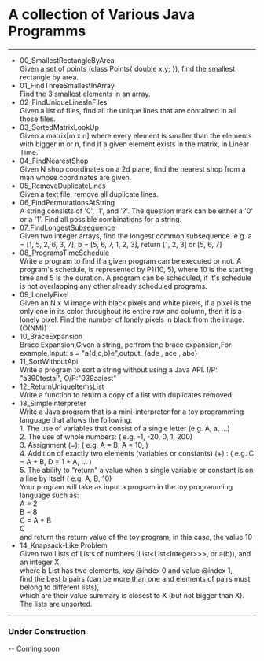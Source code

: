 # A collection of Various Java Programms
------------------
*	00_SmallestRectangleByArea
<br>Given a set of points (class Points{ double x,y; }), find the smallest rectangle by area.
*	01_FindThreeSmallestInArray
<br>Find the 3 smallest elements in an array.
*	02_FindUniqueLinesInFiles
<br>Given a list of files, find all the unique lines that
are contained in all those files.
*	03_SortedMatrixLookUp
<br>Given a matrix[m x n] where every element is smaller than the elements with bigger m or n,
find if a given element exists in the matrix, in Linear Time.
*	04_FindNearestShop
<br>Given N shop coordinates on a 2d plane, find the nearest shop from a man whose coordinates are given.
*	05_RemoveDuplicateLines
<br>Given a text file, remove all duplicate lines.
*	06_FindPermutationsAtString
<br>A string consists of '0', '1', and '?'. The question mark can be either a '0' or a '1'. Find 
all possible combinations for a string.
*	07_FindLongestSubsequence
<br>Given two integer arrays, find the longest common subsequence. e.g. a = [1, 5, 2, 6, 3, 7], b = [5, 6, 7, 1, 2, 3], return [1, 2, 3] or [5, 6, 7]
*	08_ProgramsTimeSchedule
<br> Write a program to find if a given program can be executed or not. A program's schedule, is 
represented by P1(10, 5), where 10 is the starting time and 5 is the duration. A program can be scheduled,
if it's schedule is not overlapping any other already scheduled programs.
*	09_LonelyPixel
<br>Given an N x M image with black pixels and white pixels, if a pixel is the only one in its color throughout its entire row and column, 
then it is a lonely pixel. Find the number of lonely pixels in black from the image. (O(NM))
*	10_BraceExpansion
<br>Brace Expansion,Given a string, perfrom the brace expansion,For example,Input: s = "a{d,c,b}e",output: {ade , ace , abe}
*	11_SortWithoutApi
<br>Write a program to sort a string without using a Java API. I/P: "a390testai", O/P:"039aaiest"
*	12_ReturnUniqueItemsList
<br>Write a function to return a copy of a list with duplicates removed
*	13_SimpleInterpreter
<br>Write a Java program that is a mini-interpreter for a toy programming language that allows the following:
<br>1. The use of variables that consist of a single letter (e.g. A, a, ...)
<br>2. The use of whole numbers: ( e.g. -1, -20, 0, 1, 200)
<br>3. Assignment (=): ( e.g. A = B, A = 10, )
<br>4. Addition of exactly two elements (variables or constants) (+) : ( e.g. C = A + B, D = 1 + A, ... )
<br>5. The ability to "return" a value when a single variable or constant is on a line by itself ( e.g. A, B, 10)
<br>Your program will take as input a program in the toy programming language such as:
<br>A = 2
<br>B = 8
<br>C = A + B
<br>C
<br>and return the return value of the toy program, in this case, the value 10
*	14_Knapsack-Like Problem
<br>Given two Lists of Lists of numbers (List\<List\<Integer\>\>\>, or a(b)), and an integer X,
<br>where b List<Integer> has two elements, key @index 0 and value @index 1,
<br>find the best b pairs (can be more than one and elements of pairs must belong to different lists),
<br>which are their value summary is closest to X (but not bigger than X).
<br>The lists are unsorted.
-----------------
### Under Construction
-- Coming soon